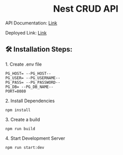 <h1 align="center" id="title">Nest CRUD API</h1>

API Documentation: [Link](https://documenter.getpostman.com/view/16686751/2s9YXe8QPN) 

Deployed Link: [Link](http://nest-crud-app-env.eba-icu3mti4.eu-north-1.elasticbeanstalk.com)

<h2>🛠️ Installation Steps:</h2>

<p>1. Create .env file</p>

```
PG_HOST= --PG_HOST--
PG_USER= --PG_USERNAME--
PG_PASS= --PG_PASSWORD--
PG_DB= --PG_DB_NAME--
PORT=8080
```
<p>2. Install Dependencies</p>

```
npm install
```

<p>3. Create a build</p>

```
npm run build
```

<p>4. Start Development Server</p>

```
npm run start:dev
```
